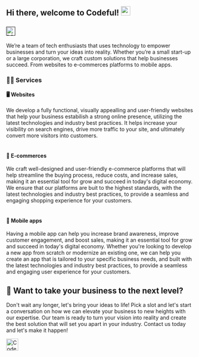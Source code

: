 ## Hi there, welcome to Codeful! <img src="https://media.giphy.com/media/hvRJCLFzcasrR4ia7z/giphy.gif" width="25"><br><br><a href="" title="Versão em Português"><img src="https://img.shields.io/badge/Versão%20em%20Português-FEDD00?style=for-the-badge&logo=googletranslate&logoColor=white&labelColor=009739" height="24" alt="Versão em Portugês"></a>

We’re a team of tech enthusiasts that uses technology to empower businesses and turn your ideas into reality. Whether you’re a small start-up or a large corporation, we craft custom solutions that help businesses succeed. From websites to e-commerces platforms to mobile apps.

### :technologist: Services
#### :desktop_computer: Websites
We develop a fully functional, visually appealling and user-friendly websites that help your business estabilish a strong online presence, utilizing the latest technologies and industry best practices. It helps increase your visibility on search engines, drive more traffic to your site, and ultimately convert more visitors into customers.
<br><br>

#### :shopping_cart: E-commerces
We craft well-designed and user-friendly e-commerce platforms that will help streamline the buying process, reduce costs, and increase sales, making it an essential tool for grow and succeed in today's digital economy. We ensure that our platforms are buit to the highest standards, with the latest technologies and industry best practices, to provide a seamless and engaging shopping experience for your customers.
<br><br>

#### :iphone: Mobile apps
Having a mobile app can help you increase brand awareness, improve customer engagement, and boost sales, making it an essential tool for grow and succeed in today's digital economy. Whether you're looking to develop a new app from scratch or modernize an existing one, we can help you create an app that is tailored to your specific business needs, and built with the latest technologies and industry best practices, to provide a seamless and engaging user experience for your customers.

## :speech_balloon: Want to take your business to the next level?
Don't wait any longer, let's bring your ideas to life! Pick a slot and let's start a conversation on how we can elevate your business to new heights with our expertise. Our team is ready to turn your vision into reality and create the best solution that will set you apart in your industry. Contact us today and let's make it happen!

[<img src="https://img.shields.io/badge/1%20Hour%20Meeting-000000?style=for-the-badge&logo=googlemeet&logoColor=white&labelColor=8247f5" height="32" alt="Codeful | Google Meet">](https://calendly.com/famadruga/codeful-meeting "Codeful | Google Meet")